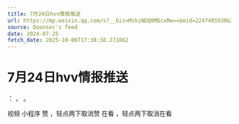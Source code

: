 ```yaml
---
title: 7月24日hvv情报推送
url: https://mp.weixin.qq.com/s?__biz=MzkzNDQ0MDcxMw==&mid=2247485930&idx=1&sn=c479f8ffb885473b3a2bab0684f172e4
source: Doonsec's feed
date: 2024-07-25
fetch_date: 2025-10-06T17:38:38.271862
---
```


# 7月24日hvv情报推送

：
，
。

视频
小程序
赞
，轻点两下取消赞
在看
，轻点两下取消在看